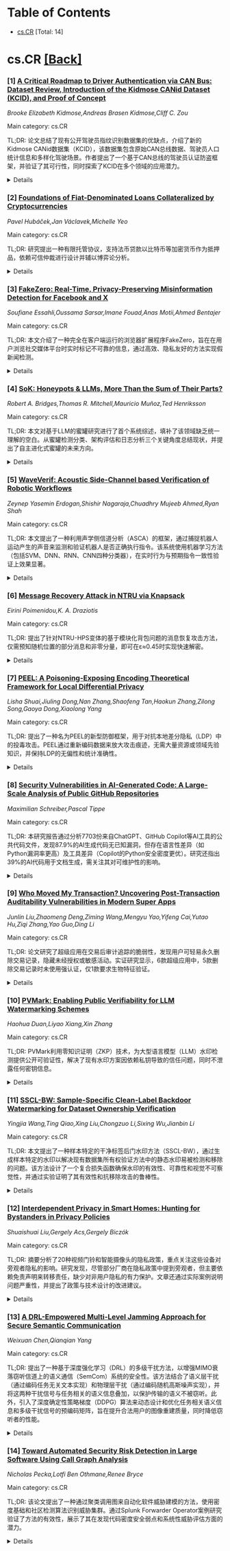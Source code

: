 <div id=toc></div>

# Table of Contents

- [cs.CR](#cs.CR) [Total: 14]


<div id='cs.CR'></div>

# cs.CR [[Back]](#toc)

### [1] [A Critical Roadmap to Driver Authentication via CAN Bus: Dataset Review, Introduction of the Kidmose CANid Dataset (KCID), and Proof of Concept](https://arxiv.org/abs/2510.25856)
*Brooke Elizabeth Kidmose,Andreas Brasen Kidmose,Cliff C. Zou*

Main category: cs.CR

TL;DR: 论文总结了现有公开驾驶员指纹识别数据集的优缺点，介绍了新的Kidmose CANid数据集（KCID），该数据集包含原始CAN总线数据、驾驶员人口统计信息和多样化驾驶场景。作者提出了一个基于CAN总线的驾驶员认证防盗框架，并验证了其可行性，同时探索了KCID在多个领域的应用潜力。


<details>
  <summary>Details</summary>
Motivation: 传统车辆防盗技术存在漏洞，罪犯可能通过CAN总线漏洞绕过认证。而现有公开驾驶员指纹数据集存在严重局限性，无法支撑高效认证技术研发。需要更完善的数据集和系统以提高车辆防盗安全性。

Method: 1）综述现有数据集优缺点；2）提出新数据集KCID，包含16名驾驶员在4种车辆上的原始CAN总线数据，涵盖日常驾驶和固定路线场景；3）建立驾驶员认证防盗框架，并在树莓派上实现原型系统；4）通过实车道路试验验证可行性。

Result: 成功创建了更全面的KCID数据集，填补了现有数据集的不足。原型系统在实车环境下证明了基于CAN总线的驾驶员认证防盗系统具有实际可行性。实验数据显示系统能有效区分不同驾驶员行为模式。

Conclusion: KCID数据集为驾驶员认证研究提供了重要基础资源。基于CAN总线的实时认证防盗系统可部署性强，且数据集还能扩展应用于驾驶行为分析、机械故障检测、青少年驾驶监控等多元场景。

Abstract: Modern vehicles remain vulnerable to unauthorized use and theft despite
traditional security measures including immobilizers and keyless entry systems.
Criminals exploit vulnerabilities in Controller Area Network (CAN) bus systems
to bypass authentication mechanisms, while social media trends have expanded
auto theft to include recreational joyriding by underage drivers. Driver
authentication via CAN bus data offers a promising additional layer of
defense-in-depth protection, but existing open-access driver fingerprinting
datasets suffer from critical limitations including reliance on decoded
diagnostic data rather than raw CAN traffic, artificial fixed-route
experimental designs, insufficient sampling rates, and lack of demographic
information.
  This paper provides a comprehensive review of existing open-access driver
fingerprinting datasets, analyzing their strengths and limitations to guide
practitioners in dataset selection. We introduce the Kidmose CANid Dataset
(KCID), which addresses these fundamental shortcomings by providing raw CAN bus
data from 16 drivers across four vehicles, including essential demographic
information and both daily driving and controlled fixed-route data. Beyond
dataset contributions, we present a driver authentication anti-theft framework
and implement a proof-of-concept prototype on a single-board computer. Through
live road trials with an unaltered passenger vehicle, we demonstrate the
practical feasibility of CAN bus-based driver authentication anti-theft
systems. Finally, we explore diverse applications of KCID beyond driver
authentication, including driver profiling for insurance and safety
assessments, mechanical anomaly detection, young driver monitoring, and
impaired driving detection. This work provides researchers with both the data
and methodological foundation necessary to develop robust, deployable driver
authentication systems...

</details>


### [2] [Foundations of Fiat-Denominated Loans Collateralized by Cryptocurrencies](https://arxiv.org/abs/2510.25878)
*Pavel Hubáček,Jan Václavek,Michelle Yeo*

Main category: cs.CR

TL;DR: 研究提出一种有限托管协议，支持法币贷款以比特币等加密货币作为抵押品，依赖可信仲裁进行设计并辅以博弈论分析。


<details>
  <summary>Details</summary>
Motivation: 随着加密货币作为金融资产的重要性上升，需要将其从投机对象转变为更接近标准金融工具（如贷款），但现有方案存在托管风险。

Method: 设计了基于可信仲裁的有限托管协议，通过多方协同控制和自动化清算机制降低托管风险，并进行博弈论分析以验证协议公平性。

Result: 协议在保留加密资产所有权的同时实现法币借贷功能，博弈论证明可抑制恶意行为，但需依赖可信第三方仲裁者。

Conclusion: 该框架首次解决加密货币抵押贷款的安全问题，未来研究方向包括优化仲裁机制与支持跨链资产。

Abstract: The rising importance of cryptocurrencies as financial assets pushed their
applicability from an object of speculation closer to standard financial
instruments such as loans. In this work, we initiate the study of secure
protocols that enable fiat-denominated loans collateralized by cryptocurrencies
such as Bitcoin. We provide limited-custodial protocols for such loans relying
only on trusted arbitration and provide their game-theoretical analysis. We
also highlight various interesting directions for future research.

</details>


### [3] [FakeZero: Real-Time, Privacy-Preserving Misinformation Detection for Facebook and X](https://arxiv.org/abs/2510.25932)
*Soufiane Essahli,Oussama Sarsar,Imane Fouad,Anas Motii,Ahmed Bentajer*

Main category: cs.CR

TL;DR: 本文介绍了一种完全在客户端运行的浏览器扩展程序FakeZero，旨在在用户浏览社交媒体平台时实时标记不可靠的信息，通过高效、隐私友好的方法实现假新闻检测。


<details>
  <summary>Details</summary>
Motivation: 社交媒体上信息迅速传播加剧了虚假信息的扩散，威胁公共讨论。

Method: 开发跨平台浏览器扩展，全部计算任务（包括DOM抓取、令牌化、Transformer推理和UI渲染）在本地通过Chromium消息API运行，无需将数据发送到外部。模型分三阶段训练：基准调优、使用焦点损失的领域自适应训练、对抗增强及训练后量化。

Result: 在239,000条帖子的数据集上测试，DistilBERT-Quant模型（67.6MB）达到97.1%宏F1分数和97.4%准确率，AUROC为0.996，中位延迟103毫秒；简化版TinyBERT-Quant（14.7MB）保持95.7%宏F1分数和96.1%准确率，延迟降至40毫秒。

Conclusion: 在有限的资源条件下，进行高质量的假新闻检测是可行的。该工具能够为政策制定者提供可靠线索，并有可能在获取用户同意后成为研究人员收集大规模假新闻数据集的手段。

Abstract: Social platforms distribute information at unprecedented speed, which in turn
accelerates the spread of misinformation and threatens public discourse. We
present FakeZero, a fully client-side, cross-platform browser extension that
flags unreliable posts on Facebook and X (formerly Twitter) while the user
scrolls. All computation, DOM scraping, tokenisation, Transformer inference,
and UI rendering run locally through the Chromium messaging API, so no personal
data leaves the device.FakeZero employs a three-stage training curriculum:
baseline fine-tuning and domain-adaptive training enhanced with focal loss,
adversarial augmentation, and post-training quantisation. Evaluated on a
dataset of 239,000 posts, the DistilBERT-Quant model (67.6 MB) reaches 97.1%
macro-F1, 97.4% accuracy, and an AUROC of 0.996, with a median latency of
approximately 103 ms on a commodity laptop. A memory-efficient TinyBERT-Quant
variant retains 95.7% macro-F1 and 96.1% accuracy while shrinking the model to
14.7 MB and lowering latency to approximately 40 ms, showing that high-quality
fake-news detection is feasible under tight resource budgets with only modest
performance loss.By providing inline credibility cues, the extension can serve
as a valuable tool for policymakers seeking to curb the spread of
misinformation across social networks. With user consent, FakeZero also opens
the door for researchers to collect large-scale datasets of fake news in the
wild, enabling deeper analysis and the development of more robust detection
techniques.

</details>


### [4] [SoK: Honeypots & LLMs, More Than the Sum of Their Parts?](https://arxiv.org/abs/2510.25939)
*Robert A. Bridges,Thomas R. Mitchell,Mauricio Muñoz,Ted Henriksson*

Main category: cs.CR

TL;DR: 本文对基于LLM的蜜罐研究进行了首个系统综述，填补了该领域缺乏统一理解的空白。从蜜罐检测分类、架构评估和日志分析三个关键角度总结现状，并提出了自主进化式蜜罐的未来方向。


<details>
  <summary>Details</summary>
Motivation: 现有研究虽探索了LLM用于解决蜜罐高仿真与低风险的固有矛盾，但进展零散且缺乏系统性总结。本文旨在提炼核心模式、挑战与评估方法，推动该领域发展。

Method: 通过对三类研究领域的系统化归纳：1) 建立LLM蜜罐检测向量的分类体系；2) 梳理现有LLM蜜罐的典型架构与评估趋势；3) 绘制蜜罐日志分析从数据简化到情报自动生成的演进路径。

Result: 提炼出关键研究范式及技术架构，揭示当前技术集中于交互仿真层面。强调LLM蜜罐的核心是构建‘以高智能应对高智能’的主动防御体系，而非简单替代人工脚本。

Conclusion: 未来研究应致力于开发能够自主演化的欺骗系统，以对抗自动化攻击。本综述为这一新兴领域提供统一认知框架，并指明对抗性自适应是核心突破方向。

Abstract: The advent of Large Language Models (LLMs) promised to resolve the
long-standing paradox in honeypot design: achieving high-fidelity deception
with low operational risk. However, despite a flurry of research since late
2022, progress has been incremental, and the field lacks a cohesive
understanding of the emerging architectural patterns, core challenges, and
evaluation paradigms. To fill this gap, this Systematization of Knowledge (SoK)
paper provides the first comprehensive overview of this new domain. We survey
and systematize three critical, intersecting research areas: first, we provide
a taxonomy of honeypot detection vectors, structuring the core problems that
LLM-based realism must solve; second, we synthesize the emerging literature on
LLM-honeypots, identifying a canonical architecture and key evaluation trends;
and third, we chart the evolutionary path of honeypot log analysis, from simple
data reduction to automated intelligence generation. We synthesize these
findings into a forward-looking research roadmap, arguing that the true
potential of this technology lies in creating autonomous, self-improving
deception systems to counter the emerging threat of intelligent, automated
attackers.

</details>


### [5] [WaveVerif: Acoustic Side-Channel based Verification of Robotic Workflows](https://arxiv.org/abs/2510.25960)
*Zeynep Yasemin Erdogan,Shishir Nagaraja,Chuadhry Mujeeb Ahmed,Ryan Shah*

Main category: cs.CR

TL;DR: 本文提出了一种利用声学侧信道分析（ASCA）的框架，通过捕捉机器人运动产生的声音来监测和验证机器人是否正确执行指令。该系统使用机器学习方法（包括SVM、DNN、RNN、CNN四种分类器），在实时行为与预期指令一致性验证上效果显著。


<details>
  <summary>Details</summary>
Motivation: 在敏感机器人环境中，需要低成本、无硬件改动的实时验证方案来确保指令正确执行。传统方法存在成本高或侵入性强的问题，而声学信号作为一种被动监测手段具有独特优势。

Method: 1. 基于机器人运动声学发射开发机器学习验证系统；2. 评估运动速度、方向及麦克风距离的影响；3. 使用SVM/DNN/RNN/CNN四类分类器对单动作和复合工作流（如抓取放置、包装）进行分类验证。

Result: 1. 单一动作在基线条件下验证准确率>80%；2. 复合工作流验证同样具备高置信度（最高达95.4%）；3. 距离7米内CNN模型保持>78%准确率，方向变化对RNN影响<4%。

Conclusion: 声学信号可成为敏感环境中实时被动验证机器人的有效手段，验证了ASCA在机器人操作监控领域的可行性。该系统无需硬件改造，为安全关键场景提供了新解决方案。

Abstract: In this paper, we present a framework that uses acoustic side- channel
analysis (ASCA) to monitor and verify whether a robot correctly executes its
intended commands. We develop and evaluate a machine-learning-based workflow
verification system that uses acoustic emissions generated by robotic
movements. The system can determine whether real-time behavior is consistent
with expected commands. The evaluation takes into account movement speed,
direction, and microphone distance. The results show that individual robot
movements can be validated with over 80% accuracy under baseline conditions
using four different classifiers: Support Vector Machine (SVM), Deep Neural
Network (DNN), Recurrent Neural Network (RNN), and Convolutional Neural Network
(CNN). Additionally, workflows such as pick-and-place and packing could be
identified with similarly high confidence. Our findings demonstrate that
acoustic signals can support real-time, low-cost, passive verification in
sensitive robotic environments without requiring hardware modifications.

</details>


### [6] [Message Recovery Attack in NTRU via Knapsack](https://arxiv.org/abs/2510.26003)
*Eirini Poimenidou,K. A. Draziotis*

Main category: cs.CR

TL;DR: 提出了针对NTRU-HPS变体的基于模块化背包问题的消息恢复攻击方法，仅需预知随机位置的部分消息和非零分量，即可在ε≈0.45时实现快速解密。


<details>
  <summary>Details</summary>
Motivation: 针对NTRU-HPS密码系统的安全性，探究在不掌握完整密钥信息的场景下，需要获取多少消息或临时向量的信息才能实现可行性恢复。

Method: 将消息解密问题转化为在特定格中寻找短向量问题求解模块化背包系统实例，利用FLATTER算法处理约45%预知随机系数。

Result: 普通桌面电脑可在数分钟内恢复完整消息，成功阈值处于ε≈0.45（即需预知消息与非零分量45%的系数）。

Conclusion: 证实NTRU-HPS系统当攻击者掌握近45%系数时可被有效破解，暴露该系统在部分信息泄露场景下的安全缺陷。

Abstract: In the present paper, we introduce a message-recovery attack based on the
Modular Knapsack Problem, applicable to all variants of the NTRU-HPS
cryptosystem. Assuming that a fraction $\epsilon$ of the coefficients of the
message ${\bf{m}}\in\{-1,0,1\}^N$ and of the nonce vector ${\bf
r}\in\{-1,0,1\}^N$ are known in advance at random positions, we reduce message
decryption to finding a short vector in a lattice that encodes an instance of a
modular knapsack system. This allows us to address a key question: how much
information about ${\bf m}$, or about the pair $({\bf m},{\bf r})$, is required
before recovery becomes feasible? A FLATTER reduction successfully recovers the
message, in practice when $\epsilon\approx 0.45$. Our implementation finds
${\bf m}$ within a few minutes on a commodity desktop.

</details>


### [7] [PEEL: A Poisoning-Exposing Encoding Theoretical Framework for Local Differential Privacy](https://arxiv.org/abs/2510.26102)
*Lisha Shuai,Jiuling Dong,Nan Zhang,Shaofeng Tan,Haokun Zhang,Zilong Song,Gaoya Dong,Xiaolong Yang*

Main category: cs.CR

TL;DR: 提出了一种名为PEEL的新型防御框架，用于对抗本地差分隐私（LDP）中的投毒攻击。PEEL通过重新编码数据来放大攻击痕迹，无需大量资源或领域先验知识，并保持LDP的无偏性和统计准确性。


<details>
  <summary>Details</summary>
Motivation: 本地差分隐私（LDP）在物联网（IoT）中广泛应用，但其易受投毒攻击。现有防御方法存在资源开销大或依赖领域先验知识的问题，难以实际部署。因此需要一个轻量级且无需先验的防御方案。

Method: 提出PEEL框架，作为非侵入式后处理模块。通过稀疏化、归一化和低秩投影对LDP扰动数据进行重新编码，利用LDP数据固有的结构一致性来放大并暴露投毒攻击（包括输出投毒和规则投毒）。

Result: 理论分析表明PEEL集成LDP后仍保持无偏性和统计准确性。实验评估显示，PEEL在投毒暴露准确率上优于四种现有防御方法，同时显著降低客户端计算成本，适合大规模IoT部署。

Conclusion: PEEL是一个高效且轻量的LDP投毒攻击防御框架，通过重新编码暴露攻击，具有高鲁棒性和实用性，尤其适用于资源受限的IoT环境。

Abstract: Local Differential Privacy (LDP) is a widely adopted privacy-protection model
in the Internet of Things (IoT) due to its lightweight, decentralized, and
scalable nature. However, it is vulnerable to poisoning attacks, and existing
defenses either incur prohibitive resource overheads or rely on domain-specific
prior knowledge, limiting their practical deployment. To address these
limitations, we propose PEEL, a Poisoning-Exposing Encoding theoretical
framework for LDP, which departs from resource- or prior-dependent
countermeasures and instead leverages the inherent structural consistency of
LDP-perturbed data. As a non-intrusive post-processing module, PEEL amplifies
stealthy poisoning effects by re-encoding LDP-perturbed data via
sparsification, normalization, and low-rank projection, thereby revealing both
output and rule poisoning attacks through structural inconsistencies in the
reconstructed space. Theoretical analysis proves that PEEL, integrated with
LDP, retains unbiasedness and statistical accuracy, while being robust to
expose both output and rule poisoning attacks. Moreover, evaluation results
show that LDP-integrated PEEL not only outperforms four state-of-the-art
defenses in terms of poisoning exposure accuracy but also significantly reduces
client-side computational costs, making it highly suitable for large-scale IoT
deployments.

</details>


### [8] [Security Vulnerabilities in AI-Generated Code: A Large-Scale Analysis of Public GitHub Repositories](https://arxiv.org/abs/2510.26103)
*Maximilian Schreiber,Pascal Tippe*

Main category: cs.CR

TL;DR: 本研究报告通过分析7703份来自ChatGPT、GitHub Copilot等AI工具的公共代码文件，发现87.9%的AI生成代码无已知漏洞，但存在语言性差异（如Python漏洞率更高）及工具差异（Copilot的Python安全密度更优）。研究还指出39%的AI代码用于文档生成，需关注其对可维护性的影响。


<details>
  <summary>Details</summary>
Motivation: 随着AI生成代码工具在软件开发中的广泛集成，系统性评估其生成代码的安全性至关重要。现有研究多集中于小规模人工模拟场景，缺乏对真实场景下大规模开源项目的安全漏洞分析。

Method: 从公开GitHub仓库收集7703份明确标注由四大AI工具（ChatGPT占91.52%）生成的代码文件，使用CodeQL静态分析工具识别出4241个CWE漏洞实例，覆盖77种漏洞类型。按编程语言（Python/JavaScript/TypeScript）和工具分类统计漏洞分布。

Result: 1. 总体87.9%的AI生成代码无漏洞
2. Python漏洞率（16.18%-18.50%）显著高于JavaScript（8.66%-8.99%）和TypeScript（2.50%-7.14%）
3. GitHub Copilot在Python（每1739行代码1个CWE）和TypeScript安全密度表现最优，ChatGPT则在JavaScript更优
4. 39%的AI生成文件用于文档，影响软件可维护性

Conclusion: AI生成代码漏洞存在显著的语言和工具差异性，需开发语言针对性防护机制。文档生成作为主要应用场景的安全影响被低估，应建立上下文感知的安全实践标准。研究为负责任地集成AI代码提供了大规模实证依据。

Abstract: This paper presents a comprehensive empirical analysis of security
vulnerabilities in AI-generated code across public GitHub repositories. We
collected and analyzed 7,703 files explicitly attributed to four major AI
tools: ChatGPT (91.52\%), GitHub Copilot (7.50\%), Amazon CodeWhisperer
(0.52\%), and Tabnine (0.46\%). Using CodeQL static analysis, we identified
4,241 Common Weakness Enumeration (CWE) instances across 77 distinct
vulnerability types. Our findings reveal that while 87.9\% of AI-generated code
does not contain identifiable CWE-mapped vulnerabilities, significant patterns
emerge regarding language-specific vulnerabilities and tool performance. Python
consistently exhibited higher vulnerability rates (16.18\%-18.50\%) compared to
JavaScript (8.66\%-8.99\%) and TypeScript (2.50\%-7.14\%) across all tools. We
observed notable differences in security performance, with GitHub Copilot
achieving better security density for Python (1,739 LOC per CWE) and
TypeScript, while ChatGPT performed better for JavaScript. Additionally, we
discovered widespread use of AI tools for documentation generation (39\% of
collected files), an understudied application with implications for software
maintainability. These findings extend previous work with a significantly
larger dataset and provide valuable insights for developing language-specific
and context-aware security practices for the responsible integration of
AI-generated code into software development workflows.

</details>


### [9] [Who Moved My Transaction? Uncovering Post-Transaction Auditability Vulnerabilities in Modern Super Apps](https://arxiv.org/abs/2510.26210)
*Junlin Liu,Zhaomeng Deng,Ziming Wang,Mengyu Yao,Yifeng Cai,Yutao Hu,Ziqi Zhang,Yao Guo,Ding Li*

Main category: cs.CR

TL;DR: 论文研究了超级应用在交易后审计追踪的脆弱性，发现用户可轻易永久删除交易记录，隐藏未经授权或敏感活动。实证研究显示，6款超级应用中，5款删除交易记录时未使用强认证，仅1款要求生物特征验证。


<details>
  <summary>Details</summary>
Motivation: 当前超级应用的安全范式过度聚焦于交易前认证，忽略了交易后审计追踪的脆弱性。用户可删除交易记录以掩盖可疑活动，导致账户所有者无法察觉未授权交易。

Method: 使用6名志愿者对6款超级应用进行交叉评估，实证量化用户删除交易记录的难易程度及认证强度。

Result: 所有6款应用均允许删除交易记录，但其中5款（83%以上）未部署强认证机制；仅1款应用在删除时要求生物特征验证。

Conclusion: 主流超级应用普遍存在审计追踪安全缺陷，凸显移动安全领域的关键漏洞，亟需转向确保交易后审计完整性的新范式。

Abstract: Super apps are the cornerstones of modern digital life, embedding financial
transactions into nearly every aspect of daily routine. The prevailing security
paradigm for these platforms is overwhelmingly focused on pre-transaction
authentication, preventing unauthorized payments before they occur. We argue
that a critical vulnerability vector has been largely overlooked: the fragility
of post-transaction audit trails. We investigate the ease with which a user can
permanently erase their transaction history from an app's interface, thereby
concealing unauthorized or sensitive activities from the account owner. To
quantify this threat, we conducted an empirical study with 6 volunteers who
performed a cross-evaluation on six super apps. Our findings are alarming: all
six applications studied allow users to delete transaction records, yet a
staggering five out of six (83+\%) fail to protect these records with strong
authentication. Only one app in our study required biometric verification for
deletion. This study provides the first concrete evidence of this
near-ubiquitous vulnerability, demonstrating a critical gap in the current
mobile security landscape and underscoring the urgent need for a paradigm shift
towards ensuring post-transaction audit integrity.

</details>


### [10] [PVMark: Enabling Public Verifiability for LLM Watermarking Schemes](https://arxiv.org/abs/2510.26274)
*Haohua Duan,Liyao Xiang,Xin Zhang*

Main category: cs.CR

TL;DR: PVMark利用零知识证明（ZKP）技术，为大型语言模型（LLM）水印检测提供公开可验证性，解决了现有水印方案因依赖私钥导致的信任问题，同时不泄露任何密钥信息。


<details>
  <summary>Details</summary>
Motivation: 当前LLM水印方案依赖非公开的水印检测密钥，导致检测过程缺乏透明度。若公开密钥易遭移除攻击，而完全私密则无法公开验证，形成信任困境。

Method: 提出基于ZKP的插件PVMark，构建水印检测过程的零知识证明约束（包括映射、随机数生成、比较和求和），确保检测结果可被第三方验证且不泄露密钥。通过Python、Rust和Circom实现了三种水印方案、三种哈希函数和四种ZKP协议的组合验证。

Result: 实验证明PVMark能高效实现现有LLM水印方案的公开可验证性，且不影响水印性能（如准确性、检测速度），具备实际部署潜力。

Conclusion: PVMark通过ZKP技术首次解决了水印检测的公开验证问题，为LLM水印的实际应用扫除了信任障碍，未来可扩展至更多水印方案与协议。

Abstract: Watermarking schemes for large language models (LLMs) have been proposed to
identify the source of the generated text, mitigating the potential threats
emerged from model theft. However, current watermarking solutions hardly
resolve the trust issue: the non-public watermark detection cannot prove itself
faithfully conducting the detection. We observe that it is attributed to the
secret key mostly used in the watermark detection -- it cannot be public, or
the adversary may launch removal attacks provided the key; nor can it be
private, or the watermarking detection is opaque to the public. To resolve the
dilemma, we propose PVMark, a plugin based on zero-knowledge proof (ZKP),
enabling the watermark detection process to be publicly verifiable by third
parties without disclosing any secret key. PVMark hinges upon the proof of
`correct execution' of watermark detection on which a set of ZKP constraints
are built, including mapping, random number generation, comparison, and
summation. We implement multiple variants of PVMark in Python, Rust and Circom,
covering combinations of three watermarking schemes, three hash functions, and
four ZKP protocols, to show our approach effectively works under a variety of
circumstances. By experimental results, PVMark efficiently enables public
verifiability on the state-of-the-art LLM watermarking schemes yet without
compromising the watermarking performance, promising to be deployed in
practice.

</details>


### [11] [SSCL-BW: Sample-Specific Clean-Label Backdoor Watermarking for Dataset Ownership Verification](https://arxiv.org/abs/2510.26420)
*Yingjia Wang,Ting Qiao,Xing Liu,Chongzuo Li,Sixing Wu,Jianbin Li*

Main category: cs.CR

TL;DR: 本文提出了一种样本特定的干净标签后门水印方法（SSCL-BW），通过生成样本特定的水印以解决现有数据集所有权验证方法中的静态水印易被检测和移除的问题。该方法设计了一个复合损失函数确保水印的有效性、可靠性和视觉不可察觉性，并通过实验证明了其有效性和抗移除攻击的鲁棒性。


<details>
  <summary>Details</summary>
Motivation: 现有后门水印方法存在局限性：毒标签水印因标签不一致易于检测，干净标签水印技术要求高且在高分辨率图像上易失效。两者均使用静态水印模式，易被检测和移除。因此，需要一种新型水印技术解决这些问题。

Method: 提出样本特定的干净标签后门水印（SSCL-BW）策略。训练基于U-Net的水印样本生成器，为每个样本生成独特水印。关键创新是设计包含三个部分的复合损失函数：目标样本损失确保水印有效性，非目标样本损失保证触发可靠性，感知相似性损失维持视觉不可察觉性。所有权验证采用黑盒测试检测预定义后门行为。

Result: 在基准数据集上的大量实验表明，该方法有效且对潜在的水印移除攻击具有鲁棒性。

Conclusion: SSCL-BW方法通过生成样本特定水印，克服了静态水印的漏洞，并以复合损失函数实现水印的可靠性和隐蔽性，为数据集版权保护提供有效解决方案。

Abstract: The rapid advancement of deep neural networks (DNNs) heavily relies on
large-scale, high-quality datasets. However, unauthorized commercial use of
these datasets severely violates the intellectual property rights of dataset
owners. Existing backdoor-based dataset ownership verification methods suffer
from inherent limitations: poison-label watermarks are easily detectable due to
label inconsistencies, while clean-label watermarks face high technical
complexity and failure on high-resolution images. Moreover, both approaches
employ static watermark patterns that are vulnerable to detection and removal.
To address these issues, this paper proposes a sample-specific clean-label
backdoor watermarking (i.e., SSCL-BW). By training a U-Net-based watermarked
sample generator, this method generates unique watermarks for each sample,
fundamentally overcoming the vulnerability of static watermark patterns. The
core innovation lies in designing a composite loss function with three
components: target sample loss ensures watermark effectiveness, non-target
sample loss guarantees trigger reliability, and perceptual similarity loss
maintains visual imperceptibility. During ownership verification, black-box
testing is employed to check whether suspicious models exhibit predefined
backdoor behaviors. Extensive experiments on benchmark datasets demonstrate the
effectiveness of the proposed method and its robustness against potential
watermark removal attacks.

</details>


### [12] [Interdependent Privacy in Smart Homes: Hunting for Bystanders in Privacy Policies](https://arxiv.org/abs/2510.26523)
*Shuaishuai Liu,Gergely Acs,Gergely Biczók*

Main category: cs.CR

TL;DR: 摘要分析了20种视频门铃和智能摄像头的隐私政策，重点关注这些设备对旁观者隐私的影响。研究发现，尽管部分厂商在隐私政策中提到旁观者，但主要依赖免责声明来转移责任，缺少对非用户隐私的有力保护。文章还通过实际案例说明问题严重性，并提出了政策与技术设计的改进建议。


<details>
  <summary>Details</summary>
Motivation: 智能家居设备（如视频门铃、安防摄像头）在普及过程中引发了对他人（邻居、访客、路人等）隐私的关注，即互依隐私问题。因相关数据保护法规缺失，且设备持有者常承担非专业数据控制角色，研究动机是验证厂商隐私政策是否因此存在监管空白。

Method: 本文采用聚焦分析：1）对20款视频门铃和智能摄像头产品进行隐私政策文本分析，重点提取涉及'旁观者隐私'的内容；2）结合现实案例说明设备如何实际影响第三方隐私；3）对照法律框架与技术可行性，评估政策与实际操作的差距。

Result: 研究发现：1）部分厂商虽承认旁观者存在，但仅以免责声明推卸责任（将收集非用户数据的道德责任转嫁到设备拥有者）；2）实际案例证明当前部署已对非用户造成隐私损害；3）厂商政策远滞后于法律要求与技术可实现的数据保护能力。

Conclusion: 建议厂商在隐私政策与系统设计中采取具体措施：改进政策语言以提升透明度，强化设备所有者与旁观者的知情控制权；通过技术手段（如匿名化）减少第三方隐私风险。强调解决该问题需政策、技术和责任分担的共同改进。

Abstract: Smart home devices such as video doorbells and security cameras are becoming
increasingly common in everyday life. While these devices offer convenience and
safety, they also raise new privacy concerns: how these devices affect others,
like neighbors, visitors, or people passing by. This issue is generally known
as interdependent privacy, where one person's actions (or inaction) may impact
the privacy of others, and, specifically, bystander privacy in the context of
smart homes. Given lax data protection regulations in terms of shared physical
spaces and amateur joint data controllers, we expect that the privacy policies
of smart home products reflect the missing regulatory incentives. This paper
presents a focused privacy policy analysis of 20 video doorbell and smart
camera products, concentrating explicitly on the bystander aspect. We show that
although some of the vendors acknowledge bystanders, they address it only to
the extent of including disclaimers, shifting the ethical responsibility for
collecting the data of non-users to the device owner. In addition, we identify
and examine real-world cases related to bystander privacy, demonstrating how
current deployments can impact non-users. Based on our findings, we analyze
vendor privacy policies in light of existing legal frameworks and technical
capabilities, and we provide practical recommendations for both policy language
and system design to enhance transparency and empower both bystanders and
device owners.

</details>


### [13] [A DRL-Empowered Multi-Level Jamming Approach for Secure Semantic Communication](https://arxiv.org/abs/2510.26610)
*Weixuan Chen,Qianqian Yang*

Main category: cs.CR

TL;DR: 提出了一种基于深度强化学习（DRL）的多级干扰方法，以增强MIMO衰落窃听信道上的语义通信（SemCom）系统的安全性。该方法结合了语义层干扰（通过编码任务无关文本实现）和物理层干扰（通过编码随机高斯噪声实现），并将这两种干扰信号与任务相关的语义信息叠加，以保护传输的语义不被窃听。此外，引入了深度确定性策略梯度（DDPG）算法来动态设计和优化任务相关语义信息和多级干扰信号的预编码矩阵，旨在提升合法用户的图像重建质量，同时降低窃听者的性能。


<details>
  <summary>Details</summary>
Motivation: 由于语义通信仅传输任务相关信息以提高通信效率，这同时使得语义信息容易受到窃听攻击。因此，需要一种有效的方法来增强语义通信系统的安全性，防止未经授权的用户获取敏感语义信息。

Method: 1. 在语义层和物理层实施多级干扰：语义层干扰编码任务无关的文本；物理层干扰编码随机高斯噪声。2. 使用DDPG算法动态设计和优化语义信息及多级干扰信号的预编码矩阵，以最大化合法用户的性能同时最小化窃听者的性能。3. 提出交替优化策略，联合训练语义通信模型和DDPG模型：迭代更新两个模块直到收敛。

Result: 与加密基准（ESCS）和基于编码干扰器的基准（EJ）相比，该方法在提供相当安全性的同时，将合法用户的峰值信噪比（PSNR）提高高达约0.6 dB。

Conclusion: 所提出的DRL驱动的多级干扰方法有效增强了语义通信系统的安全性，不仅防止窃听，还显著提升了合法用户的重建性能，验证了所提出的动态预编码矩阵设计的有效性及其在实际应用中的潜力。

Abstract: Semantic communication (SemCom) aims to transmit only task-relevant
information, thereby improving communication efficiency but also exposing
semantic information to potential eavesdropping. In this paper, we propose a
deep reinforcement learning (DRL)-empowered multi-level jamming approach to
enhance the security of SemCom systems over MIMO fading wiretap channels. This
approach combines semantic layer jamming, achieved by encoding task-irrelevant
text, and physical layer jamming, achieved by encoding random Gaussian noise.
These two-level jamming signals are superposed with task-relevant semantic
information to protect the transmitted semantics from eavesdropping. A deep
deterministic policy gradient (DDPG) algorithm is further introduced to
dynamically design and optimize the precoding matrices for both taskrelevant
semantic information and multi-level jamming signals, aiming to enhance the
legitimate user's image reconstruction while degrading the eavesdropper's
performance. To jointly train the SemCom model and the DDPG agent, we propose
an alternating optimization strategy where the two modules are updated
iteratively. Experimental results demonstrate that, compared with both the
encryption-based (ESCS) and encoded jammer-based (EJ) benchmarks, our method
achieves comparable security while improving the legitimate user's peak
signalto-noise ratio (PSNR) by up to approximately 0.6 dB.

</details>


### [14] [Toward Automated Security Risk Detection in Large Software Using Call Graph Analysis](https://arxiv.org/abs/2510.26620)
*Nicholas Pecka,Lotfi Ben Othmane,Renee Bryce*

Main category: cs.CR

TL;DR: 该论文提出了一种通过聚类调用图来自动化软件威胁建模的方法，使用密度基础和社区检测算法识别威胁集群。通过Splunk Forwarder Operator案例研究验证了方法的有效性，展示了其在发现代码密度安全弱点和系统性威胁评估方面的潜力。


<details>
  <summary>Details</summary>
Motivation: 手工威胁建模方法通常费力且易出错。为了解决这个问题，本文研究自动化软件威胁建模，以提升效率并降低错误率。

Method: 首先使用密度基础聚类和社区检测算法对软件的调用图进行聚类，然后分析识别出的集群相关联的威胁。

Result: 在Splunk Forwarder Operator案例研究中，所提方法成功识别了相关代码密度的安全弱点，验证了方法的可行性，并展示了在支持系统性威胁评估方面的潜力。

Conclusion: 这项工作为现代云原生环境量身定制了可扩展的半自动化威胁建模框架，为自动化软件安全保障提供了新途径。

Abstract: Threat modeling plays a critical role in the identification and mitigation of
security risks; however, manual approaches are often labor intensive and prone
to error. This paper investigates the automation of software threat modeling
through the clustering of call graphs using density-based and community
detection algorithms, followed by an analysis of the threats associated with
the identified clusters. The proposed method was evaluated through a case study
of the Splunk Forwarder Operator (SFO), wherein selected clustering metrics
were applied to the software's call graph to assess pertinent code-density
security weaknesses. The results demonstrate the viability of the approach and
underscore its potential to facilitate systematic threat assessment. This work
contributes to the advancement of scalable, semi-automated threat modeling
frameworks tailored for modern cloud-native environments.

</details>
